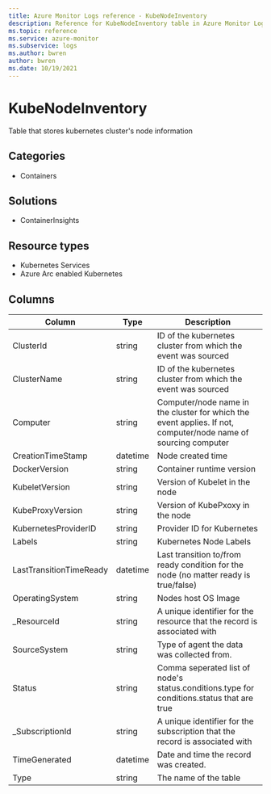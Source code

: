 ```yaml
---
title: Azure Monitor Logs reference - KubeNodeInventory
description: Reference for KubeNodeInventory table in Azure Monitor Logs.
ms.topic: reference
ms.service: azure-monitor
ms.subservice: logs
ms.author: bwren
author: bwren
ms.date: 10/19/2021
---
```


# KubeNodeInventory

 Table that stores kubernetes cluster's node information

## Categories

- Containers
## Solutions

- ContainerInsights
## Resource types

- Kubernetes Services
- Azure Arc enabled Kubernetes




## Columns

| Column | Type | Description |
| --- | --- | --- |
| ClusterId | string | ID of the kubernetes cluster from which the event was sourced |
| ClusterName | string | ID of the kubernetes cluster from which the event was sourced |
| Computer | string | Computer/node name in the cluster for which the event applies. If not, computer/node name of sourcing computer |
| CreationTimeStamp | datetime | Node created time |
| DockerVersion | string | Container runtime version |
| KubeletVersion | string | Version of Kubelet in the node |
| KubeProxyVersion | string | Version of KubePxoxy in the node |
| KubernetesProviderID | string | Provider ID for Kubernetes |
| Labels | string | Kubernetes Node Labels |
| LastTransitionTimeReady | datetime | Last transition to/from ready condition for the node (no matter ready is true/false) |
| OperatingSystem | string | Nodes host OS Image |
| _ResourceId | string | A unique identifier for the resource that the record is associated with |
| SourceSystem | string | Type of agent the data was collected from.  |
| Status | string | Comma seperated list of node's status.conditions.type for conditions.status that are true |
| _SubscriptionId | string | A unique identifier for the subscription that the record is associated with |
| TimeGenerated | datetime | Date and time the record was created. |
| Type | string | The name of the table |
